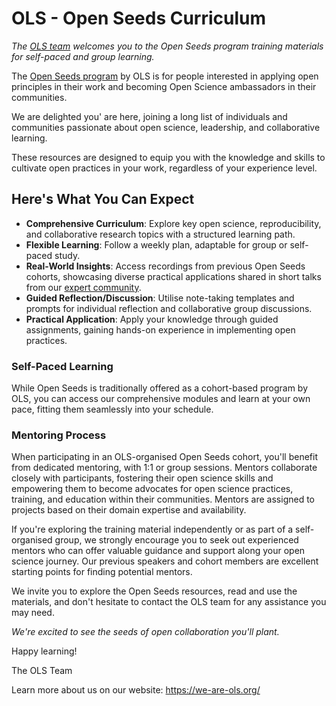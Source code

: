 # OLS - Open Seeds Curriculum

*The [OLS team](https://we-are-ols.org/) welcomes you to the Open Seeds program training materials for self-paced and group learning.*

The [Open Seeds program](https://we-are-ols.org/openseeds/) by OLS is for people interested in applying open principles in their work and becoming Open Science ambassadors in their communities.

We are delighted you' are here, joining a long list of individuals and communities passionate about open science, leadership, and collaborative learning.

These resources are designed to equip you with the knowledge and skills to cultivate open practices in your work, regardless of your experience level.

## Here's What You Can Expect

- **Comprehensive Curriculum**: Explore key open science, reproducibility, and collaborative research topics with a structured learning path.
- **Flexible Learning**: Follow a weekly plan, adaptable for group or self-paced study.
- **Real-World Insights**: Access recordings from previous Open Seeds cohorts, showcasing diverse practical applications shared in short talks from our [expert community](https://we-are-ols.org/openseeds/about.html#experts).
- **Guided Reflection/Discussion**: Utilise note-taking templates and prompts for individual reflection and collaborative group discussions.
- **Practical Application**: Apply your knowledge through guided assignments, gaining hands-on experience in implementing open practices.

### Self-Paced Learning

While Open Seeds is traditionally offered as a cohort-based program by OLS, you can access our comprehensive modules and learn at your own pace, fitting them seamlessly into your schedule.

### Mentoring Process

When participating in an OLS-organised Open Seeds cohort, you'll benefit from dedicated mentoring, with 1:1 or group sessions.
Mentors collaborate closely with participants, fostering their open science skills and empowering them to become advocates for open science practices, training, and education within their communities. 
Mentors are assigned to projects based on their domain expertise and availability.

If you're exploring the training material independently or as part of a self-organised group, we strongly encourage you to seek out experienced mentors who can offer valuable guidance and support along your open science journey.
Our previous speakers and cohort members are excellent starting points for finding potential mentors.

We invite you to explore the Open Seeds resources, read and use the materials, and don't hesitate to contact the OLS team for any assistance you may need.

*We're excited to see the seeds of open collaboration you'll plant.*

Happy learning!

The OLS Team

Learn more about us on our website: https://we-are-ols.org/
